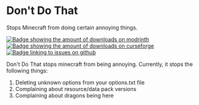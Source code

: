 # Don't Do That
Stops Minecraft from doing certain annoying things.

[![Badge showing the amount of downloads on modrinth](https://img.shields.io/badge/dynamic/json?color=2d2d2d&colorA=5da545&label=&suffix=%20downloads%20&query=downloads&url=https://api.modrinth.com/v2/project/FBfbX7OM&style=flat-square&logo=modrinth&logoColor=2d2d2d)](https://modrinth.com/mod/dont-do-that)
[![Badge showing the amount of downloads on curseforge](https://cf.way2muchnoise.eu/full_1112211_downloads.svg?badge_style=flat)](https://www.curseforge.com/minecraft/mc-mods/dont-do-that)
[![Badge linking to issues on github](https://img.shields.io/badge/dynamic/json?query=value&url=https%3A%2F%2Fimg.shields.io%2Fgithub%2Fissues-raw%2Fchyzman%2FdontDoThat.json&label=&logo=github&color=2d2d2d&style=flat-square&labelColor=6e5494&logoColor=2d2d2d&suffix=%20issues)](https://github.com/chyzman/dontDoThat/issues)

Don't Do That stops minecraft from being annoying.
Currently, it stops the following things:
1. Deleting unknown options from your options.txt file
2. Complaining about resource/data pack versions
3. Complaining about dragons being here
